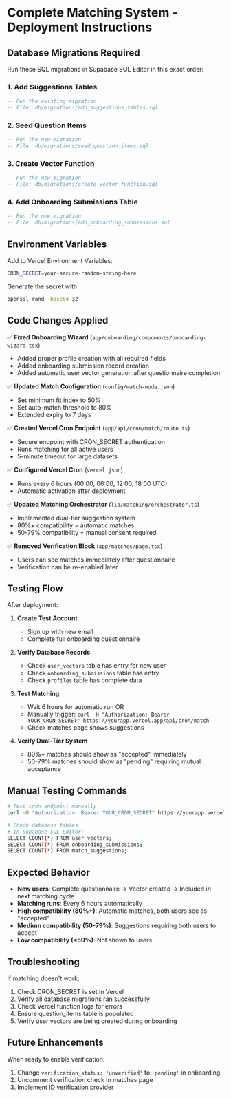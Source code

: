 # Complete Matching System - Deployment Instructions

## Database Migrations Required

Run these SQL migrations in Supabase SQL Editor in this exact order:

### 1. Add Suggestions Tables
```sql
-- Run the existing migration
-- File: db/migrations/add_suggestions_tables.sql
```

### 2. Seed Question Items
```sql
-- Run the new migration
-- File: db/migrations/seed_question_items.sql
```

### 3. Create Vector Function
```sql
-- Run the new migration
-- File: db/migrations/create_vector_function.sql
```

### 4. Add Onboarding Submissions Table
```sql
-- Run the new migration
-- File: db/migrations/add_onboarding_submissions.sql
```

## Environment Variables

Add to Vercel Environment Variables:

```bash
CRON_SECRET=your-secure-random-string-here
```

Generate the secret with:
```bash
openssl rand -base64 32
```

## Code Changes Applied

✅ **Fixed Onboarding Wizard** (`app/onboarding/components/onboarding-wizard.tsx`)
- Added proper profile creation with all required fields
- Added onboarding submission record creation
- Added automatic user vector generation after questionnaire completion

✅ **Updated Match Configuration** (`config/match-mode.json`)
- Set minimum fit index to 50%
- Set auto-match threshold to 80%
- Extended expiry to 7 days

✅ **Created Vercel Cron Endpoint** (`app/api/cron/match/route.ts`)
- Secure endpoint with CRON_SECRET authentication
- Runs matching for all active users
- 5-minute timeout for large datasets

✅ **Configured Vercel Cron** (`vercel.json`)
- Runs every 6 hours (00:00, 06:00, 12:00, 18:00 UTC)
- Automatic activation after deployment

✅ **Updated Matching Orchestrator** (`lib/matching/orchestrator.ts`)
- Implemented dual-tier suggestion system
- 80%+ compatibility = automatic matches
- 50-79% compatibility = manual consent required

✅ **Removed Verification Block** (`app/matches/page.tsx`)
- Users can see matches immediately after questionnaire
- Verification can be re-enabled later

## Testing Flow

After deployment:

1. **Create Test Account**
   - Sign up with new email
   - Complete full onboarding questionnaire

2. **Verify Database Records**
   - Check `user_vectors` table has entry for new user
   - Check `onboarding_submissions` table has entry
   - Check `profiles` table has complete data

3. **Test Matching**
   - Wait 6 hours for automatic run OR
   - Manually trigger: `curl -H "Authorization: Bearer YOUR_CRON_SECRET" https://yourapp.vercel.app/api/cron/match`
   - Check matches page shows suggestions

4. **Verify Dual-Tier System**
   - 80%+ matches should show as "accepted" immediately
   - 50-79% matches should show as "pending" requiring mutual acceptance

## Manual Testing Commands

```bash
# Test cron endpoint manually
curl -H "Authorization: Bearer YOUR_CRON_SECRET" https://yourapp.vercel.app/api/cron/match

# Check database tables
# In Supabase SQL Editor:
SELECT COUNT(*) FROM user_vectors;
SELECT COUNT(*) FROM onboarding_submissions;
SELECT COUNT(*) FROM match_suggestions;
```

## Expected Behavior

- **New users**: Complete questionnaire → Vector created → Included in next matching cycle
- **Matching runs**: Every 6 hours automatically
- **High compatibility (80%+)**: Automatic matches, both users see as "accepted"
- **Medium compatibility (50-79%)**: Suggestions requiring both users to accept
- **Low compatibility (<50%)**: Not shown to users

## Troubleshooting

If matching doesn't work:

1. Check CRON_SECRET is set in Vercel
2. Verify all database migrations ran successfully
3. Check Vercel function logs for errors
4. Ensure question_items table is populated
5. Verify user vectors are being created during onboarding

## Future Enhancements

When ready to enable verification:
1. Change `verification_status: 'unverified'` to `'pending'` in onboarding
2. Uncomment verification check in matches page
3. Implement ID verification provider
